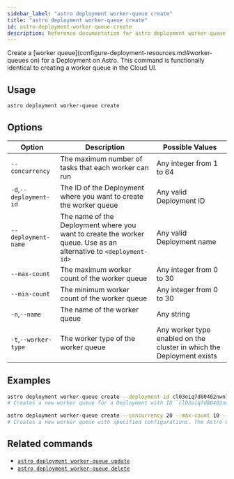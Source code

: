 ```yaml
---
sidebar_label: "astro deployment worker-queue create"
title: "astro deployment worker-queue create"
id: astro-deployment-worker-queue-create
description: Reference documentation for astro deployment worker-queue create.
---
```


Create a [worker queue](configure-deployment-resources.md#worker-queues on) for a Deployment on Astro. This command is functionally identical to creating a worker queue in the Cloud UI.

## Usage

```sh
astro deployment worker-queue create
```

## Options

| Option                         | Description                                                                            | Possible Values                                                                |
| ------------------------------ | -------------------------------------------------------------------------------------- | ------------------------------------------------------------------------------ |
| `--concurrency`           |     The maximum number of tasks that each worker can run                          | Any integer from 1 to 64 |
| `-d`,`--deployment-id`           |      The ID of the Deployment where you want to create the worker queue                           | Any valid Deployment ID |
| `--deployment-name` | The name of the Deployment where you want to create the worker queue. Use as an alternative to `<deployment-id>` | Any valid Deployment name                                            |
| `--max-count`                  |        The maximum worker count of the worker queue                                                          | Any integer from 0 to 30       |
| `--min-count`                  |        The minimum worker count of the worker queue                                                          | Any integer from 0 to 30       |
| `-n`,`--name`    | The name of the worker queue     |Any string |
| `-t`,`--worker-type`          | The worker type of the worker queue          | Any worker type enabled on the cluster in which the Deployment exists |


## Examples 

```sh
astro deployment worker-queue create --deployment-id cl03oiq7d80402nwn7fsl3dmv
# Creates a new worker queue for a Deployment with ID `cl03oiq7d80402nwn7fsl3dmv`. The Astro CLI prompts you for configuration information.

astro deployment worker-queue create --concurrency 20 --max-count 10 --min-count 2 --name "My worker queue" --worker-type "m5d.8xlarge"
# Creates a new worker queue with specified configurations. The Astro CLI prompts you for Deployment information.
```

## Related commands 

- [`astro deployment worker-queue update`](cli/astro-deployment-worker-queue-update.md)
- [`astro deployment worker-queue delete`](cli/astro-deployment-worker-queue-delete.md)
